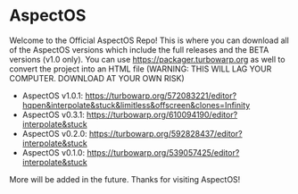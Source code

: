 # AspectOS

Welcome to the Official AspectOS Repo! This is where you can download all of the AspectOS versions which include the full releases and the BETA versions (v1.0 only). You can use https://packager.turbowarp.org as well to convert the project into an HTML file (WARNING: THIS WILL LAG YOUR COMPUTER. DOWNLOAD AT YOUR OWN RISK)

* AspectOS v1.0.1: https://turbowarp.org/572083221/editor?hqpen&interpolate&stuck&limitless&offscreen&clones=Infinity
* AspectOS v0.3.1: https://turbowarp.org/610094190/editor?interpolate&stuck
* AspectOS v0.2.0: https://turbowarp.org/592828437/editor?interpolate&stuck
* AspectOS v0.1.0: https://turbowarp.org/539057425/editor?interpolate&stuck

More will be added in the future. Thanks for visiting AspectOS!
